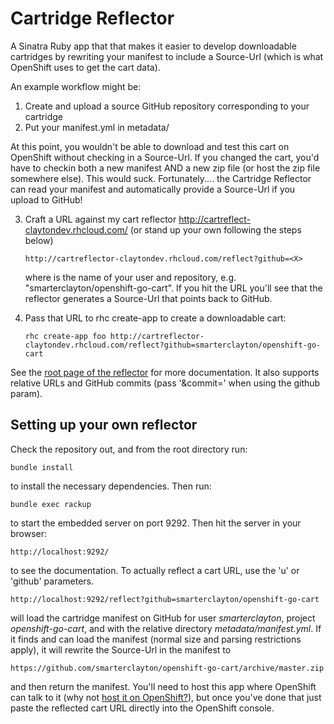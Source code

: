 Cartridge Reflector
===================

A Sinatra Ruby app that that makes it easier to develop downloadable cartridges
by rewriting your manifest to include a Source-Url (which is what OpenShift uses
to get the cart data).

An example workflow might be:

1.  Create and upload a source GitHub repository corresponding to your cartridge
2.  Put your manifest.yml in metadata/

At this point, you wouldn't be able to download and test this cart on OpenShift 
without checking in a Source-Url.  If you changed the cart, you'd have to checkin
both a new manifest AND a new zip file (or host the zip file somewhere else). 
This would suck.  Fortunately.... the Cartridge Reflector can read your manifest
and automatically provide a Source-Url if you upload to GitHub!

3.  Craft a URL against my cart reflector http://cartreflect-claytondev.rhcloud.com/
(or stand up your own following the steps below)
 
        http://cartreflector-claytondev.rhcloud.com/reflect?github=<X>
        
    where <X> is the name of your user and repository, e.g. "smarterclayton/openshift-go-cart".
    If you hit the URL you'll see that the reflector generates a Source-Url that points
    back to GitHub.
    
4.  Pass that URL to rhc create-app to create a downloadable cart:

        rhc create-app foo http://cartreflector-claytondev.rhcloud.com/reflect?github=smarterclayton/openshift-go-cart

See the [root page of the reflector](http://cartreflector-claytondev.rhcloud.com/) for more documentation. It also supports relative URLs and GitHub commits (pass '&commit=<sha1>' when using the github param).

Setting up your own reflector
-----------------------------

Check the repository out, and from the root directory run:

    bundle install

to install the necessary dependencies.  Then run:

    bundle exec rackup

to start the embedded server on port 9292.  Then hit the server in your browser:

    http://localhost:9292/

to see the documentation.  To actually reflect a cart URL, use the 'u' or 'github' 
parameters.

    http://localhost:9292/reflect?github=smarterclayton/openshift-go-cart

will load the cartridge manifest on GitHub for user *smarterclayton*, project *openshift-go-cart*, and with the relative directory *metadata/manifest.yml*.  If it finds and can
load the manifest (normal size and parsing restrictions apply), it will rewrite the 
Source-Url in the manifest to 

    https://github.com/smarterclayton/openshift-go-cart/archive/master.zip

and then return the manifest.  You'll need to host this app where OpenShift can talk to it (why not [host it on OpenShift?](https://openshift.redhat.com/app/console/application_types/custom?cartridges=ruby-1.9&initial_git_url=git://github.com/smarterclayton/cartridge-reflector.git)), but once you've done that just paste the reflected cart URL directly into the OpenShift console.

